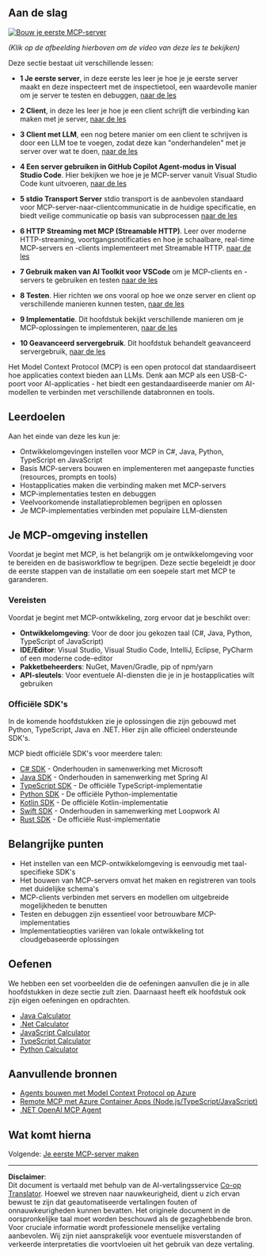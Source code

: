 <!--
CO_OP_TRANSLATOR_METADATA:
{
  "original_hash": "94b861de00829c34912ac36140f6183e",
  "translation_date": "2025-10-06T14:41:44+00:00",
  "source_file": "03-GettingStarted/README.md",
  "language_code": "nl"
}
-->
## Aan de slag  

[![Bouw je eerste MCP-server](../../../translated_images/04.0ea920069efd979a0b2dad51e72c1df7ead9c57b3305796068a6cee1f0dd6674.nl.png)](https://youtu.be/sNDZO9N4m9Y)

_(Klik op de afbeelding hierboven om de video van deze les te bekijken)_

Deze sectie bestaat uit verschillende lessen:

- **1 Je eerste server**, in deze eerste les leer je hoe je je eerste server maakt en deze inspecteert met de inspectietool, een waardevolle manier om je server te testen en debuggen, [naar de les](01-first-server/README.md)

- **2 Client**, in deze les leer je hoe je een client schrijft die verbinding kan maken met je server, [naar de les](02-client/README.md)

- **3 Client met LLM**, een nog betere manier om een client te schrijven is door een LLM toe te voegen, zodat deze kan "onderhandelen" met je server over wat te doen, [naar de les](03-llm-client/README.md)

- **4 Een server gebruiken in GitHub Copilot Agent-modus in Visual Studio Code**. Hier bekijken we hoe je je MCP-server vanuit Visual Studio Code kunt uitvoeren, [naar de les](04-vscode/README.md)

- **5 stdio Transport Server** stdio transport is de aanbevolen standaard voor MCP-server-naar-clientcommunicatie in de huidige specificatie, en biedt veilige communicatie op basis van subprocessen [naar de les](05-stdio-server/README.md)

- **6 HTTP Streaming met MCP (Streamable HTTP)**. Leer over moderne HTTP-streaming, voortgangsnotificaties en hoe je schaalbare, real-time MCP-servers en -clients implementeert met Streamable HTTP. [naar de les](06-http-streaming/README.md)

- **7 Gebruik maken van AI Toolkit voor VSCode** om je MCP-clients en -servers te gebruiken en testen [naar de les](07-aitk/README.md)

- **8 Testen**. Hier richten we ons vooral op hoe we onze server en client op verschillende manieren kunnen testen, [naar de les](08-testing/README.md)

- **9 Implementatie**. Dit hoofdstuk bekijkt verschillende manieren om je MCP-oplossingen te implementeren, [naar de les](09-deployment/README.md)

- **10 Geavanceerd servergebruik**. Dit hoofdstuk behandelt geavanceerd servergebruik, [naar de les](./10-advanced/README.md)

Het Model Context Protocol (MCP) is een open protocol dat standaardiseert hoe applicaties context bieden aan LLMs. Denk aan MCP als een USB-C-poort voor AI-applicaties - het biedt een gestandaardiseerde manier om AI-modellen te verbinden met verschillende databronnen en tools.

## Leerdoelen

Aan het einde van deze les kun je:

- Ontwikkelomgevingen instellen voor MCP in C#, Java, Python, TypeScript en JavaScript
- Basis MCP-servers bouwen en implementeren met aangepaste functies (resources, prompts en tools)
- Hostapplicaties maken die verbinding maken met MCP-servers
- MCP-implementaties testen en debuggen
- Veelvoorkomende installatieproblemen begrijpen en oplossen
- Je MCP-implementaties verbinden met populaire LLM-diensten

## Je MCP-omgeving instellen

Voordat je begint met MCP, is het belangrijk om je ontwikkelomgeving voor te bereiden en de basisworkflow te begrijpen. Deze sectie begeleidt je door de eerste stappen van de installatie om een soepele start met MCP te garanderen.

### Vereisten

Voordat je begint met MCP-ontwikkeling, zorg ervoor dat je beschikt over:

- **Ontwikkelomgeving**: Voor de door jou gekozen taal (C#, Java, Python, TypeScript of JavaScript)
- **IDE/Editor**: Visual Studio, Visual Studio Code, IntelliJ, Eclipse, PyCharm of een moderne code-editor
- **Pakketbeheerders**: NuGet, Maven/Gradle, pip of npm/yarn
- **API-sleutels**: Voor eventuele AI-diensten die je in je hostapplicaties wilt gebruiken

### Officiële SDK's

In de komende hoofdstukken zie je oplossingen die zijn gebouwd met Python, TypeScript, Java en .NET. Hier zijn alle officieel ondersteunde SDK's.

MCP biedt officiële SDK's voor meerdere talen:
- [C# SDK](https://github.com/modelcontextprotocol/csharp-sdk) - Onderhouden in samenwerking met Microsoft
- [Java SDK](https://github.com/modelcontextprotocol/java-sdk) - Onderhouden in samenwerking met Spring AI
- [TypeScript SDK](https://github.com/modelcontextprotocol/typescript-sdk) - De officiële TypeScript-implementatie
- [Python SDK](https://github.com/modelcontextprotocol/python-sdk) - De officiële Python-implementatie
- [Kotlin SDK](https://github.com/modelcontextprotocol/kotlin-sdk) - De officiële Kotlin-implementatie
- [Swift SDK](https://github.com/modelcontextprotocol/swift-sdk) - Onderhouden in samenwerking met Loopwork AI
- [Rust SDK](https://github.com/modelcontextprotocol/rust-sdk) - De officiële Rust-implementatie

## Belangrijke punten

- Het instellen van een MCP-ontwikkelomgeving is eenvoudig met taal-specifieke SDK's
- Het bouwen van MCP-servers omvat het maken en registreren van tools met duidelijke schema's
- MCP-clients verbinden met servers en modellen om uitgebreide mogelijkheden te benutten
- Testen en debuggen zijn essentieel voor betrouwbare MCP-implementaties
- Implementatieopties variëren van lokale ontwikkeling tot cloudgebaseerde oplossingen

## Oefenen

We hebben een set voorbeelden die de oefeningen aanvullen die je in alle hoofdstukken in deze sectie zult zien. Daarnaast heeft elk hoofdstuk ook zijn eigen oefeningen en opdrachten.

- [Java Calculator](./samples/java/calculator/README.md)
- [.Net Calculator](../../../03-GettingStarted/samples/csharp)
- [JavaScript Calculator](./samples/javascript/README.md)
- [TypeScript Calculator](./samples/typescript/README.md)
- [Python Calculator](../../../03-GettingStarted/samples/python)

## Aanvullende bronnen

- [Agents bouwen met Model Context Protocol op Azure](https://learn.microsoft.com/azure/developer/ai/intro-agents-mcp)
- [Remote MCP met Azure Container Apps (Node.js/TypeScript/JavaScript)](https://learn.microsoft.com/samples/azure-samples/mcp-container-ts/mcp-container-ts/)
- [.NET OpenAI MCP Agent](https://learn.microsoft.com/samples/azure-samples/openai-mcp-agent-dotnet/openai-mcp-agent-dotnet/)

## Wat komt hierna

Volgende: [Je eerste MCP-server maken](01-first-server/README.md)

---

**Disclaimer**:  
Dit document is vertaald met behulp van de AI-vertalingsservice [Co-op Translator](https://github.com/Azure/co-op-translator). Hoewel we streven naar nauwkeurigheid, dient u zich ervan bewust te zijn dat geautomatiseerde vertalingen fouten of onnauwkeurigheden kunnen bevatten. Het originele document in de oorspronkelijke taal moet worden beschouwd als de gezaghebbende bron. Voor cruciale informatie wordt professionele menselijke vertaling aanbevolen. Wij zijn niet aansprakelijk voor eventuele misverstanden of verkeerde interpretaties die voortvloeien uit het gebruik van deze vertaling.